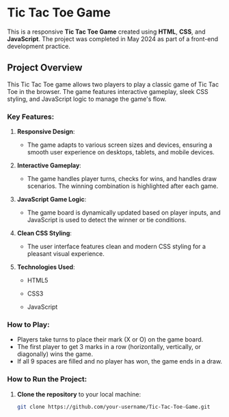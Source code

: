 # Tic Tac Toe Game

This is a responsive **Tic Tac Toe Game** created using **HTML**, **CSS**, and **JavaScript**. The project was completed in May 2024 as part of a front-end development practice.

## Project Overview

This Tic Tac Toe game allows two players to play a classic game of Tic Tac Toe in the browser. The game features interactive gameplay, sleek CSS styling, and JavaScript logic to manage the game's flow.

### Key Features:

1. **Responsive Design**:
   - The game adapts to various screen sizes and devices, ensuring a smooth user experience on desktops, tablets, and mobile devices.

2. **Interactive Gameplay**:
   - The game handles player turns, checks for wins, and handles draw scenarios. The winning combination is highlighted after each game.
   
3. **JavaScript Game Logic**:
   - The game board is dynamically updated based on player inputs, and JavaScript is used to detect the winner or tie conditions.

4. **Clean CSS Styling**:
   - The user interface features clean and modern CSS styling for a pleasant visual experience.
5. **Technologies Used**:
 
   - HTML5
   
   - CSS3

   - JavaScript

### How to Play:
- Players take turns to place their mark (X or O) on the game board.
- The first player to get 3 marks in a row (horizontally, vertically, or diagonally) wins the game.
- If all 9 spaces are filled and no player has won, the game ends in a draw.

### How to Run the Project:

1. **Clone the repository** to your local machine:
   ```bash
   git clone https://github.com/your-username/Tic-Tac-Toe-Game.git
